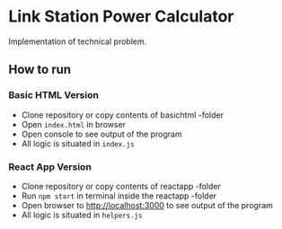 # Link Station Power Calculator

Implementation of technical problem.

## How to run

### Basic HTML Version

* Clone repository or copy contents of basichtml -folder
* Open `index.html` in browser
* Open console to see output of the program
* All logic is situated in `index.js`

### React App Version

* Clone repository or copy contents of reactapp -folder
* Run `npm start` in terminal inside the reactapp -folder
* Open browser to [http://localhost:3000](http://localhost:3000) to see output of the program
* All logic is situated in `helpers.js`

